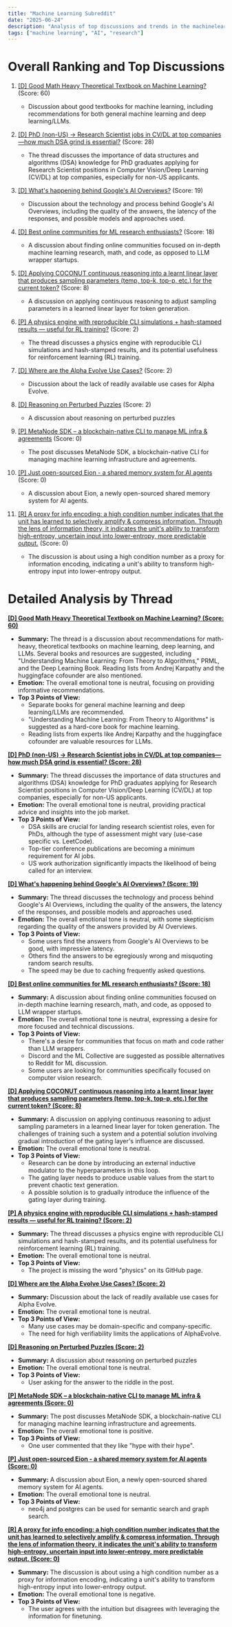 ```yaml
---
title: "Machine Learning Subreddit"
date: "2025-06-24"
description: "Analysis of top discussions and trends in the machinelearning subreddit"
tags: ["machine learning", "AI", "research"]
---
```


# Overall Ranking and Top Discussions
1.  [[D] Good Math Heavy Theoretical Textbook on Machine Learning?](https://www.reddit.com/r/MachineLearning/comments/1li3iig/good_math_heavy_theoretical_textbook_on_machine/) (Score: 60)
    * Discussion about good textbooks for machine learning, including recommendations for both general machine learning and deep learning/LLMs.

2.  [[D] PhD (non-US) → Research Scientist jobs in CV/DL at top companies—how much DSA grind is essential?](https://www.reddit.com/r/MachineLearning/comments/1ljdjzt/d_phd_nonus_research_scientist_jobs_in_cvdl_at/) (Score: 28)
    * The thread discusses the importance of data structures and algorithms (DSA) knowledge for PhD graduates applying for Research Scientist positions in Computer Vision/Deep Learning (CV/DL) at top companies, especially for non-US applicants.

3.  [[D] What's happening behind Google's AI Overviews?](https://www.reddit.com/r/MachineLearning/comments/1lj3e0i/d_whats_happening_behind_googles_ai_overviews/) (Score: 19)
    * Discussion about the technology and process behind Google's AI Overviews, including the quality of the answers, the latency of the responses, and possible models and approaches used.

4.  [[D] Best online communities for ML research enthusiasts?](https://www.reddit.com/r/MachineLearning/comments/1ljhfw8/d_best_online_communities_for_ml_research/) (Score: 18)
    * A discussion about finding online communities focused on in-depth machine learning research, math, and code, as opposed to LLM wrapper startups.

5.  [[D] Applying COCONUT continuous reasoning into a learnt linear layer that produces sampling parameters (temp, top-k, top-p, etc.) for the current token?](https://www.reddit.com/r/MachineLearning/comments/1livdoh/d_applying_coconut_continuous_reasoning_into_a/) (Score: 8)
    *  A discussion on applying continuous reasoning to adjust sampling parameters in a learned linear layer for token generation.

6.  [[P] A physics engine with reproducible CLI simulations + hash-stamped results — useful for RL training?](https://www.reddit.com/r/MachineLearning/comments/1lj0m50/p_a_physics_engine_with_reproducible_cli/) (Score: 2)
    * The thread discusses a physics engine with reproducible CLI simulations and hash-stamped results, and its potential usefulness for reinforcement learning (RL) training.

7.  [[D] Where are the Alpha Evolve Use Cases?](https://www.reddit.com/r/MachineLearning/comments/1ljgiqo/d_where_are_the_alpha_evolve_use_cases/) (Score: 2)
    * Discussion about the lack of readily available use cases for Alpha Evolve.

8.  [[D] Reasoning on Perturbed Puzzles](https://www.reddit.com/r/MachineLearning/comments/1ljijt0/d_reasoning_on_perturbed_puzzles/) (Score: 2)
    *  A discussion about reasoning on perturbed puzzles

9.  [[P] MetaNode SDK – a blockchain-native CLI to manage ML infra & agreements](https://www.reddit.com/r/MachineLearning/comments/1lj0rww/p_metanode_sdk_a_blockchainnative_cli_to_manage/) (Score: 0)
    * The post discusses MetaNode SDK, a blockchain-native CLI for managing machine learning infrastructure and agreements.

10. [[P] Just open-sourced Eion - a shared memory system for AI agents](https://www.reddit.com/r/MachineLearning/comments/1lj3n3m/p_just_opensourced_eion_a_shared_memory_system/) (Score: 0)
    * A discussion about Eion, a newly open-sourced shared memory system for AI agents.

11. [[R] A proxy for info encoding: a high condition number indicates that the unit has learned to selectively amplify & compress information. Through the lens of information theory, it indicates the unit's ability to transform high-entropy, uncertain input into lower-entropy, more predictable output.](https://www.reddit.com/r/MachineLearning/comments/1lje4f5/r_a_proxy_for_info_encoding_a_high_condition/) (Score: 0)
    * The discussion is about using a high condition number as a proxy for information encoding, indicating a unit's ability to transform high-entropy input into lower-entropy output.

# Detailed Analysis by Thread

**[[D] Good Math Heavy Theoretical Textbook on Machine Learning? (Score: 60)](https://www.reddit.com/r/MachineLearning/comments/1li3iig/good_math_heavy_theoretical_textbook_on_machine/)**
*  **Summary:**  The thread is a discussion about recommendations for math-heavy, theoretical textbooks on machine learning, deep learning, and LLMs. Several books and resources are suggested, including "Understanding Machine Learning: From Theory to Algorithms," PRML, and the Deep Learning Book. Reading lists from Andrej Karpathy and the huggingface cofounder are also mentioned.
*  **Emotion:** The overall emotional tone is neutral, focusing on providing informative recommendations.
*  **Top 3 Points of View:**
    *   Separate books for general machine learning and deep learning/LLMs are recommended.
    *   "Understanding Machine Learning: From Theory to Algorithms" is suggested as a hard-core book for machine learning.
    *   Reading lists from experts like Andrej Karpathy and the huggingface cofounder are valuable resources for LLMs.

**[[D] PhD (non-US) → Research Scientist jobs in CV/DL at top companies—how much DSA grind is essential? (Score: 28)](https://www.reddit.com/r/MachineLearning/comments/1ljdjzt/d_phd_nonus_research_scientist_jobs_in_cvdl_at/)**
*  **Summary:** The thread discusses the importance of data structures and algorithms (DSA) knowledge for PhD graduates applying for Research Scientist positions in Computer Vision/Deep Learning (CV/DL) at top companies, especially for non-US applicants.
*  **Emotion:** The overall emotional tone is neutral, providing practical advice and insights into the job market.
*  **Top 3 Points of View:**
    *   DSA skills are crucial for landing research scientist roles, even for PhDs, although the type of assessment might vary (use-case specific vs. LeetCode).
    *   Top-tier conference publications are becoming a minimum requirement for AI jobs.
    *   US work authorization significantly impacts the likelihood of being called for an interview.

**[[D] What's happening behind Google's AI Overviews? (Score: 19)](https://www.reddit.com/r/MachineLearning/comments/1lj3e0i/d_whats_happening_behind_googles_ai_overviews/)**
*  **Summary:** The thread discusses the technology and process behind Google's AI Overviews, including the quality of the answers, the latency of the responses, and possible models and approaches used.
*  **Emotion:** The overall emotional tone is neutral, with some skepticism regarding the quality of the answers provided by AI Overviews.
*  **Top 3 Points of View:**
    *   Some users find the answers from Google's AI Overviews to be good, with impressive latency.
    *   Others find the answers to be egregiously wrong and misquoting random search results.
    *   The speed may be due to caching frequently asked questions.

**[[D] Best online communities for ML research enthusiasts? (Score: 18)](https://www.reddit.com/r/MachineLearning/comments/1ljhfw8/d_best_online_communities_for_ml_research/)**
*  **Summary:** A discussion about finding online communities focused on in-depth machine learning research, math, and code, as opposed to LLM wrapper startups.
*  **Emotion:** The overall emotional tone is neutral, expressing a desire for more focused and technical discussions.
*  **Top 3 Points of View:**
    *   There's a desire for communities that focus on math and code rather than LLM wrappers.
    *   Discord and the ML Collective are suggested as possible alternatives to Reddit for ML discussion.
    *   Some users are looking for communities specifically focused on computer vision research.

**[[D] Applying COCONUT continuous reasoning into a learnt linear layer that produces sampling parameters (temp, top-k, top-p, etc.) for the current token? (Score: 8)](https://www.reddit.com/r/MachineLearning/comments/1livdoh/d_applying_coconut_continuous_reasoning_into_a/)**
*  **Summary:**  A discussion on applying continuous reasoning to adjust sampling parameters in a learned linear layer for token generation. The challenges of training such a system and a potential solution involving gradual introduction of the gating layer's influence are discussed.
*  **Emotion:** The overall emotional tone is neutral.
*  **Top 3 Points of View:**
    *   Research can be done by introducing an external inductive modulator to the hyperparameters in this loop.
    *   The gating layer needs to produce usable values from the start to prevent chaotic text generation.
    *   A possible solution is to gradually introduce the influence of the gating layer during training.

**[[P] A physics engine with reproducible CLI simulations + hash-stamped results — useful for RL training? (Score: 2)](https://www.reddit.com/r/MachineLearning/comments/1lj0m50/p_a_physics_engine_with_reproducible_cli/)**
*  **Summary:** The thread discusses a physics engine with reproducible CLI simulations and hash-stamped results, and its potential usefulness for reinforcement learning (RL) training.
*  **Emotion:** The overall emotional tone is neutral.
*  **Top 3 Points of View:**
    * The project is missing the word "physics" on its GitHub page.

**[[D] Where are the Alpha Evolve Use Cases? (Score: 2)](https://www.reddit.com/r/MachineLearning/comments/1ljgiqo/d_where_are_the_alpha_evolve_use_cases/)**
*  **Summary:** Discussion about the lack of readily available use cases for Alpha Evolve.
*  **Emotion:** The overall emotional tone is neutral.
*  **Top 3 Points of View:**
    * Many use cases may be domain-specific and company-specific.
    * The need for high verifiability limits the applications of AlphaEvolve.

**[[D] Reasoning on Perturbed Puzzles (Score: 2)](https://www.reddit.com/r/MachineLearning/comments/1ljijt0/d_reasoning_on_perturbed_puzzles/)**
*  **Summary:**  A discussion about reasoning on perturbed puzzles
*  **Emotion:** The overall emotional tone is neutral.
*  **Top 3 Points of View:**
    * User asking for the answer to the riddle in the post.

**[[P] MetaNode SDK – a blockchain-native CLI to manage ML infra & agreements (Score: 0)](https://www.reddit.com/r/MachineLearning/comments/1lj0rww/p_metanode_sdk_a_blockchainnative_cli_to_manage/)**
*  **Summary:** The post discusses MetaNode SDK, a blockchain-native CLI for managing machine learning infrastructure and agreements.
*  **Emotion:** The overall emotional tone is positive.
*  **Top 3 Points of View:**
    * One user commented that they like "hype with their hype".

**[[P] Just open-sourced Eion - a shared memory system for AI agents (Score: 0)](https://www.reddit.com/r/MachineLearning/comments/1lj3n3m/p_just_opensourced_eion_a_shared_memory_system/)**
*  **Summary:** A discussion about Eion, a newly open-sourced shared memory system for AI agents.
*  **Emotion:** The overall emotional tone is neutral.
*  **Top 3 Points of View:**
    * neo4j and postgres can be used for semantic search and graph search.

**[[R] A proxy for info encoding: a high condition number indicates that the unit has learned to selectively amplify & compress information. Through the lens of information theory, it indicates the unit's ability to transform high-entropy, uncertain input into lower-entropy, more predictable output. (Score: 0)](https://www.reddit.com/r/MachineLearning/comments/1lje4f5/r_a_proxy_for_info_encoding_a_high_condition/)**
*  **Summary:** The discussion is about using a high condition number as a proxy for information encoding, indicating a unit's ability to transform high-entropy input into lower-entropy output.
*  **Emotion:** The overall emotional tone is negative.
*  **Top 3 Points of View:**
    * The user agrees with the intuition but disagrees with leveraging the information for finetuning.
